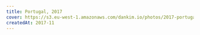 ```yaml
---
title: Portugal, 2017
cover: https://s3.eu-west-1.amazonaws.com/dankim.io/photos/2017-portugal/cover.jpg
createdAt: 2017-11
---
```


<div class="grid md:grid-cols-2 gap-4">
  <img src="https://s3.eu-west-1.amazonaws.com/dankim.io/photos/2017-portugal/0001.jpg" alt="" class="lazyload">
  <img src="https://s3.eu-west-1.amazonaws.com/dankim.io/photos/2017-portugal/0002.jpg" alt="" class="lazyload">
</div>

<div class="grid md:grid-cols-2 gap-4">
  <img src="https://s3.eu-west-1.amazonaws.com/dankim.io/photos/2017-portugal/0003.jpg" alt="" class="lazyload">
  <img src="https://s3.eu-west-1.amazonaws.com/dankim.io/photos/2017-portugal/0004.jpg" alt="" class="lazyload">
</div>

<div class="grid md:grid-cols-2 gap-4">
  <img src="https://s3.eu-west-1.amazonaws.com/dankim.io/photos/2017-portugal/0005.jpg" alt="" class="lazyload">
  <img src="https://s3.eu-west-1.amazonaws.com/dankim.io/photos/2017-portugal/0006.jpg" alt="" class="lazyload">
</div>

<img src="https://s3.eu-west-1.amazonaws.com/dankim.io/photos/2017-portugal/0007.jpg" alt="" class="lazyload">

<div class="grid md:grid-cols-2 gap-4">
  <img src="https://s3.eu-west-1.amazonaws.com/dankim.io/photos/2017-portugal/0009.jpg" alt="" class="lazyload">
  <img src="https://s3.eu-west-1.amazonaws.com/dankim.io/photos/2017-portugal/0011.jpg" alt="" class="lazyload">
</div>

<img src="https://s3.eu-west-1.amazonaws.com/dankim.io/photos/2017-portugal/0010.jpg" alt="" class="lazyload">

<div class="grid md:grid-cols-2 gap-4">
  <img src="https://s3.eu-west-1.amazonaws.com/dankim.io/photos/2017-portugal/0008.jpg" alt="" class="lazyload">
  <img src="https://s3.eu-west-1.amazonaws.com/dankim.io/photos/2017-portugal/0012.jpg" alt="" class="lazyload">
</div>

<img src="https://s3.eu-west-1.amazonaws.com/dankim.io/photos/2017-portugal/0013.jpg" alt="" class="lazyload">

<div class="grid md:grid-cols-2 gap-4">
  <img src="https://s3.eu-west-1.amazonaws.com/dankim.io/photos/2017-portugal/0014.jpg" alt="" class="lazyload">
  <img src="https://s3.eu-west-1.amazonaws.com/dankim.io/photos/2017-portugal/0015.jpg" alt="" class="lazyload">
  <img src="https://s3.eu-west-1.amazonaws.com/dankim.io/photos/2017-portugal/0016.jpg" alt="" class="lazyload">
  <img src="https://s3.eu-west-1.amazonaws.com/dankim.io/photos/2017-portugal/0017.jpg" alt="" class="lazyload">
</div>

<img src="https://s3.eu-west-1.amazonaws.com/dankim.io/photos/2017-portugal/0018.jpg" alt="" class="lazyload">
